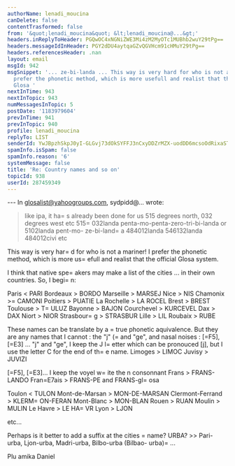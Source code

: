 ```yaml
---
authorName: lenadi_moucina
canDelete: false
contentTrasformed: false
from: '&quot;lenadi_moucina&quot; &lt;lenadi_moucina@...&gt;'
headers.inReplyToHeader: PGQwOC4xNGNiZWE3Mi4zM2MyOTc1MUBhb2wuY29tPg==
headers.messageIdInHeader: PGY2dDU4aytqaGZvQGVHcm91cHMuY29tPg==
headers.referencesHeader: .nan
layout: email
msgId: 942
msgSnippet: '... ze-bi-landa ... This way is very hard for who is not a mariner! I
  prefer the phonetic method, which is more usefull and realist that the official
  Glosa '
nextInTime: 943
nextInTopic: 943
numMessagesInTopic: 5
postDate: '1183979604'
prevInTime: 941
prevInTopic: 940
profile: lenadi_moucina
replyTo: LIST
senderId: YwJBpzhSkpJ0yI-GLGvj73dOkSYFFJ3nCxyDDZrMZX-uodDD6mcsoOdRixaSThZ4EngK5ST5S-d4rzyA2uMGiTYavbe0oN83BILqRuFwXXyk
spamInfo.isSpam: false
spamInfo.reason: '6'
systemMessage: false
title: 'Re: Country names and so on'
topicId: 938
userId: 287459349
---
```


--- In glosalist@yahoogroups.com, sydpidd@... wrote:
>
> 
> like ipa, it ha=
s already been done for us
> 515 degrees north, 032 degrees west  etc
> 515=
032landa penta-mo-penta-zero-tri-bi-landa or 5102landa  pent-mo-
ze-bi-land=
a
> 484012landa 
> 546132landa
> 484012civi
> etc
>  

This way is very har=
d for who is not a mariner! I prefer the phonetic 
method, which is more us=
efull and realist that the official Glosa 
system.

I think that native spe=
akers may make a list of the cities ... in 
their own countries.
So, I begi=
n: 

Paris < PARI
Bordeaux > BORDO
Marseille > MARSEJ
Nice > NIS
Chamonix >=
 CAMONI
Poitiers > PUATIE
La Rochelle > LA ROCEL
Brest > BREST
Toulouse > T=
ULUZ
Bayonne > BAJON
Courchevel > KURCEVEL
Dax > DAX
Niort > NIOR
Strasbour=
g > STRASBUR
Lille > LIL
Roubaix > RUBE

These names can be translate by a =
true phonetic aquivalence.
But they are any names that I cannot : the "j" (=
and "ge", and nasal 
noises : [=F5],[=E3] ... 
"j" and "ge", I keep the J l=
etter which can be pronouced [j], but I 
use the letter C for the end of th=
e name.
Limoges > LIMOC
Juvisy > JUVIZI

[=F5], [=E3]... I keep the voyel w=
ite the n consonnant
Frans > FRANS-LANDO
Fran=E7ais > FRANS-PE and FRANS-gl=
osa

Toulon < TULON
Mont-de-Marsan > MON-DE-MARSAN
Clermont-Ferrand > KLERM=
ON-FERAN
Mont-Blanc > MON-BLAN
Rouen > RUAN
Moulin > MULIN
Le Havre > LE HA=
VR
Lyon > LJON

etc...

Perhaps is it better to add a suffix at the cities =
name?
URBA? >> Pari-urba, Ljon-urba, Madri-urba, Bilbo-urba  (Bilbao-
urba)=
...

Plu amika
Daniel 









